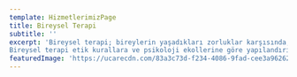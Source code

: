 ```yaml
---
template: HizmetlerimizPage
title: Bireysel Terapi
subtitle: ''
excerpt: 'Bireysel terapi; bireylerin yaşadıkları zorluklar karşısında, ihtiyaçları temel alınarak terapötik bir ortamda terapist ve danışan iş birliği ile yürütülen profesyonel bir süreçtir.
Bireysel terapi etik kurallara ve psikoloji ekollerine göre yapılandırılmıştır.'
featuredImage: 'https://ucarecdn.com/83a3c73d-f234-4086-9fad-cee3a9626230/'
---
```



